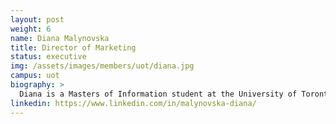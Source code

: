 ```yaml
---
layout: post
weight: 6
name: Diana Malynovska
title: Director of Marketing
status: executive
img: /assets/images/members/uot/diana.jpg
campus: uot
biography: >
  Diana is a Masters of Information student at the University of Toronto, specializing in information systems and design.
linkedin: https://www.linkedin.com/in/malynovska-diana/
---
```

